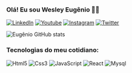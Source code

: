
### Olá! Eu sou Wesley Eugênio ✌🏿

[![LinkedIn](https://img.shields.io/badge/LinkedIn-0077B5?style=for-the-badge&logo=linkedin&logoColor=white)](https://www.linkedin.com/in/wesley-costa-2021/)
[![Youtube](https://img.shields.io/badge/YouTube-FF0000?style=for-the-badge&logo=youtube&logoColor=white)](https://www.youtube.com/channel/UClLcwpvXaRqk_An1ZTPo5Gw)
[![Instagram](https://img.shields.io/badge/Instagram-E4405F?style=for-the-badge&logo=instagram&logoColor=white)](https://www.instagram.com/wesley.eugenio_18/)
[![Twitter](https://img.shields.io/badge/Twitter-1DA1F2?style=for-the-badge&logo=twitter&logoColor=white)](https://twitter.com/WesleyEugnio1)

![Eugênio GitHub stats](https://github-readme-stats.vercel.app/api?username=eugenio-cyber&show_icons=true&theme=dark)

### Tecnologias do meu cotidiano:

<div style="display: inline_block">
    <img aling="center" alt="Html5" src="https://img.shields.io/badge/HTML5-E34F26?style=for-the-badge&logo=html5&logoColor=white" />
    <img aling="center" alt="Css3" src="https://img.shields.io/badge/CSS3-1572B6?style=for-the-badge&logo=css3&logoColor=white" />
    <img aling="center" alt="JavaScript" src="https://img.shields.io/badge/JavaScript-323330?style=for-the-badge&logo=javascript&logoColor=F7DF1E" />
    <img aling="center" alt="React" src="https://img.shields.io/badge/React-20232A?style=for-the-badge&logo=react&logoColor=61DAFB" />
    <img aling="center" alt="Mysql" src="https://img.shields.io/badge/MySQL-00000F?style=for-the-badge&logo=mysql&logoColor=white" />
</div>

